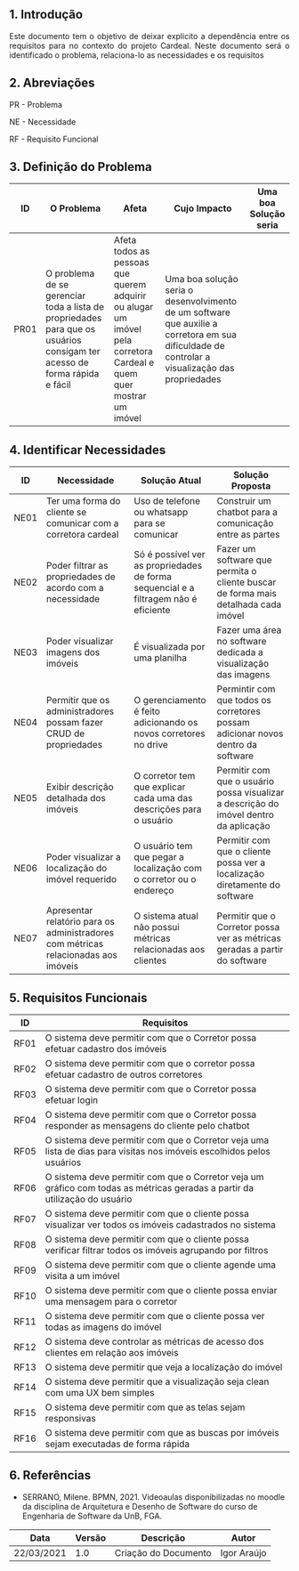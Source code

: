 ## 1. Introdução

<p align="justify"> Este documento tem o objetivo de deixar explicito a dependência entre os requisitos para no contexto do projeto Cardeal. Neste documento será o identificado o problema, relaciona-lo as necessidades e os requisitos

## 2. Abreviações

PR - Problema

NE - Necessidade

RF - Requisito Funcional


## 3. Definição do Problema

|ID|O Problema|Afeta|Cujo Impacto|Uma boa Solução seria|
|-------------|----------|-----|------------|---------------------|
|PR01|O problema de se gerenciar toda a lista de propriedades para que os usuários consigam ter acesso de forma rápida e fácil|Afeta todos as pessoas que querem adquirir ou alugar um imóvel pela corretora Cardeal e quem quer mostrar um imóvel|Uma boa solução seria o desenvolvimento de um software que auxilie a corretora em sua dificuldade de controlar a visualização das propriedades|

## 4. Identificar Necessidades

|ID| Necessidade | Solução Atual| Solução Proposta |
|--|-------------|--------------|------------------|
|NE01| Ter uma forma do cliente se comunicar com a corretora cardeal|Uso de telefone ou whatsapp para se comunicar| Construir um chatbot para a comunicação entre as partes|
|NE02| Poder filtrar as propriedades de acordo com a necessidade | Só é possível ver as propriedades de forma sequencial e a filtragem não é eficiente | Fazer um software que permita o cliente buscar de forma mais detalhada cada imóvel|
|NE03| Poder visualizar imagens dos imóveis | É visualizada por uma planilha | Fazer uma área no software dedicada a visualização das imagens |
|NE04| Permitir que os administradores possam fazer CRUD de propriedades | O gerenciamento é feito adicionando os novos corretores no drive| Permintir com que todos os corretores possam adicionar novos dentro da software|
|NE05| Exibir descrição detalhada dos imóveis | O corretor tem que explicar cada uma das descrições para o usuário | Permitir com que o usuário possa visualizar a descrição do imóvel dentro da aplicação|
|NE06| Poder visualizar a localização do imóvel requerido | O usuário tem que pegar a localização com o corretor ou o endereço| Permitir com que o cliente possa ver a localização diretamente do software |
|NE07| Apresentar relatório para os administradores com métricas relacionadas aos imóveis | O sistema atual não possui métricas relacionadas aos clientes| Permitir que o Corretor possa ver as métricas geradas a partir do software|


## 5. Requisitos Funcionais

|ID| Requisitos | 
|--|-------------|
|RF01| O sistema deve permitir com que o Corretor possa efetuar cadastro dos imóveis |
|RF02| O sistema deve permitir com que o corretor possa efetuar cadastro de outros corretores|
|RF03| O sistema deve permitir com que o Corretor possa efetuar login |
|RF04| O sistema deve permitir com que o Corretor possa responder as mensagens do cliente pelo chatbot |
|RF05| O sistema deve permitir com que o Corretor veja uma lista de dias para visitas nos imóveis escolhidos pelos usuários |
|RF06| O sistema deve permitir com que o Corretor veja um gráfico com todas as métricas geradas a partir da utilização do usuário |
|RF07| O sistema deve permitir com que o cliente possa visualizar ver todos os imóveis cadastrados no sistema |
|RF08| O sistema deve permitir com que o cliente possa verificar filtrar todos os imóveis agrupando por filtros |
|RF09| O sistema deve permitir com que o cliente agende uma visita a um imóvel |
|RF10| O sistema deve permitir com que o cliente possa enviar uma mensagem para o corretor |
|RF11| O sistema deve permitir com que o cliente possa ver todas as imagens do imóvel|
|RF12| O sistema deve controlar as métricas de acesso dos clientes em relação aos imóveis|
|RF13| O sistema deve permitir que veja a localização do imóvel |
|RF14| O sistema deve permitir que a visualização seja clean com uma UX bem simples|
|RF15| O sistema deve permitir com que as telas sejam responsivas|
|RF16| O sistema deve permitir com que as buscas por imóveis sejam executadas de forma rápida|

## 6. Referências

* SERRANO, Milene. BPMN, 2021. Videoaulas disponibilizadas no moodle da disciplina de Arquitetura e Desenho de Software do curso de Engenharia de Software da UnB, FGA. 


|Data|Versão|Descrição|Autor|
|----|------|---------|-------|
|22/03/2021|1.0|Criação do Documento|Igor Araújo|